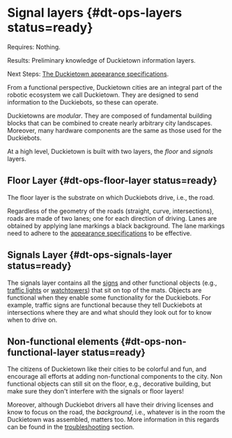 # Signal layers {#dt-ops-layers status=ready}

<div class='requirements' markdown="1">

Requires: Nothing.

Results: Preliminary knowledge of Duckietown information layers.

Next Steps: [The Duckietown appearance specifications](#dt-ops-appearance-specifications).

</div>

From a functional perspective, Duckietown cities are an integral part of the robotic ecosystem we call Duckietown. They are designed to send information to the Duckiebots, so these can operate.

Duckietowns are *modular*. They are composed of fundamental building blocks that can be combined to create nearly arbitrary city landscapes. Moreover, many hardware components are the same as those used for the Duckiebots.

At a high level, Duckietown is built with two layers, the *floor* and *signals* layers.

## Floor Layer {#dt-ops-floor-layer status=ready}

The floor layer is the substrate on which Duckiebots drive, i.e., the road.

Regardless of the geometry of the roads (straight, curve, intersections), roads are made of two lanes; one for each direction of driving. Lanes are obtained by applying lane markings a black background. The lane markings need to adhere to the [appearance specifications](#dt-ops-appearance-specifications) to be effective.

## Signals Layer {#dt-ops-signals-layer status=ready}

The signals layer contains all the [signs](#dt-ops-city-traffic-signs) and other functional objects (e.g., [traffic lights](#traffic-light-assembly) or [watchtowers](#part:dt-ops-watchtowers)) that sit on top of the mats. Objects are functional when they enable some functionality for the Duckiebots. For example, traffic signs are functional because they tell Duckiebots at intersections where they are and what should they look out for to know when to drive on.

## Non-functional elements {#dt-ops-non-functional-layer status=ready}

The citizens of Duckietown like their cities to be colorful and fun, and encourage all efforts at adding non-functional components to the city. Non functional objects can still sit on the floor, e.g., decorative building, but make sure they don't interfere with the signals or floor layers!

Moreover, although Duckiebot drivers all have their driving licenses and know to focus on the road, the _background_, i.e., whatever is in the room the Duckietown was assembled, matters too. More information in this regards can be found in the [troubleshooting](#part:dt-ops-troubleshooting) section.

<!--

Note: the visual appearance of the area where the Duckietown is created is variable. If you discover that this appearance is causing negative performance, a "wall" of blank tiles constructed vertically can be used to reduce visual clutter.

-->
